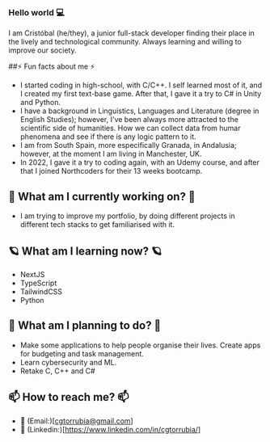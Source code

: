 ### Hello world 💻
I am Cristóbal (he/they), a junior full-stack developer finding their place in the lively and technological community. Always learning and willing to improve our society.

##⚡ Fun facts about me ⚡
- I started coding in high-school, with C/C++. I self learned most of it, and I created my first text-base game. After that, I gave it a try to C# in Unity and Python. 
- I have a background in Linguistics, Languages and Literature (degree in English Studies); however, I've been always more attracted to the scientific side of humanities. How we can collect data from humar phenomena and see if there is any logic pattern to it. 
- I am from South Spain, more especifically Granada, in Andalusia; however, at the moment I am living in Manchester, UK. 
- In 2022, I gave it a try to coding again, with an Udemy course, and after that I joined Northcoders for their 13 weeks bootcamp.

## 🔭 What am I currently working on? 🔭
- I am trying to improve my portfolio, by doing different projects in different tech stacks to get familiarised with it. 

## 🪐 What am I learning now? 🪐
- NextJS
- TypeScript
- TailwindCSS
- Python

## 🚀 What am I planning to do? 🚀
- Make some applications to help people organise their lives. Create apps for budgeting and task management. 
- Learn cybersecurity and ML.
- Retake C, C++ and C#

## 📫 How to reach me? 📫
- 📨 (Email:)[cgtorrubia@gmail.com]
- 💼 (Linkedin:)[https://www.linkedin.com/in/cgtorrubia/]

<!--
**SirPhoros/SirPhoros** is a ✨ _special_ ✨ repository because its `README.md` (this file) appears on your GitHub profile.

Here are some ideas to get you started:

- 🔭 I’m currently working on ...
- 🌱 I’m currently learning ...
- 👯 I’m looking to collaborate on ...
- 🤔 I’m looking for help with ...
- 💬 Ask me about ...
- 📫 How to reach me: ...
- 😄 Pronouns: ...
- ⚡ Fun fact: ...
-->
